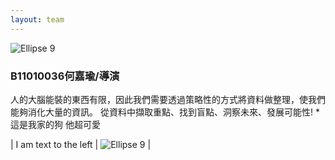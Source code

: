 ```yaml
---
layout: team
---
```



![Ellipse 9](https://github.com/justinlin099/Design-Method-Website/assets/61717681/1dddeddf-cc5e-4463-b531-080013fc5abb)
### B11010036何嘉瑜/導演
人的大腦能裝的東西有限，因此我們需要透過策略性的方式將資料做整理，使我們能夠消化大量的資訊。
從資料中擷取重點、找到盲點、洞察未來、發展可能性!
*這是我家的狗 他超可愛

| I am text to the left  | ![Ellipse 9](https://github.com/justinlin099/Design-Method-Website/assets/61717681/1dddeddf-cc5e-4463-b531-080013fc5abb) |
